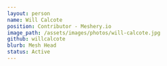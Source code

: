 ```yaml
---
layout: person
name: Will Calcote
position: Contributor - Meshery.io
image_path: /assets/images/photos/will-calcote.jpg
github: willcalcote
blurb: Mesh Head
status: Active
---
```

